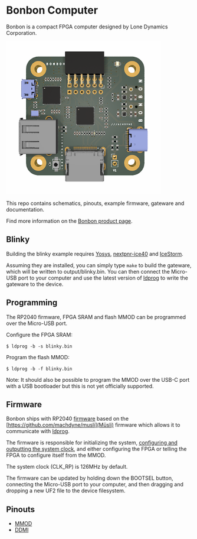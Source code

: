 # Bonbon Computer

Bonbon is a compact FPGA computer designed by Lone Dynamics Corporation.

![Bonbon Computer](https://github.com/machdyne/bonbon/blob/9f1226d44e0631d2cd9ea7e3ce0623f97f2f18ad/bonbon.png)

This repo contains schematics, pinouts, example firmware, gateware and documentation.

Find more information on the [Bonbon product page](https://machdyne.com/product/bonbon-computer/).

## Blinky 

Building the blinky example requires [Yosys](https://github.com/YosysHQ/yosys), [nextpnr-ice40](https://github.com/YosysHQ/nextpnr) and [IceStorm](https://github.com/YosysHQ/icestorm).

Assuming they are installed, you can simply type `make` to build the gateware, which will be written to output/blinky.bin. You can then connect the Micro-USB port to your computer and use the latest version of [ldprog](https://github.com/machdyne/ldprog) to write the gateware to the device.

## Programming

The RP2040 firmware, FPGA SRAM and flash MMOD can be programmed over the Micro-USB port.

Configure the FPGA SRAM:

```
$ ldprog -b -s blinky.bin
```

Program the flash MMOD:

```
$ ldprog -b -f blinky.bin
```

Note: It should also be possible to program the MMOD over the USB-C port with a USB bootloader but this is not yet officially supported.

## Firmware

Bonbon ships with RP2040 [firmware](https://github.com/machdyne/bonbon/firmware) based on the [https://github.com/machdyne/musli](Müsli) firmware which allows it to communicate with [ldprog](https://github.com/machdyne/ldprog).

The firmware is responsible for initializing the system, [configuring and outputting the system clock](https://raspberrypi.github.io/pico-sdk-doxygen/group__hardware__clocks.html), and either configuring the FPGA or telling the FPGA to configure itself from the MMOD.

The system clock (CLK\_RP) is 126MHz by default.

The firmware can be updated by holding down the BOOTSEL button, connecting the Micro-USB port to your computer, and then dragging and dropping a new UF2 file to the device filesystem.

## Pinouts

 * [MMOD](https://github.com/machdyne/mmod)
 * [DDMI](https://github.com/machdyne/ddmi)
